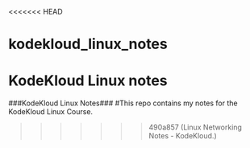<<<<<<< HEAD
# kodekloud_linux_notes
KodeKloud Linux notes
=======
###KodeKloud Linux Notes###
#This repo contains my notes for the KodeKloud Linux Course.
>>>>>>> 490a857 (Linux Networking Notes - KodeKloud.)

